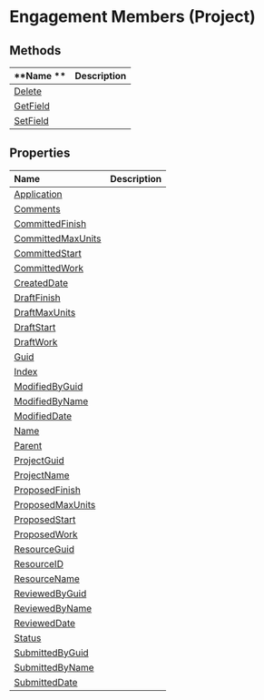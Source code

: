 
# Engagement Members (Project)




## Methods
<a name="methods"> </a>



|**Name **|**Description**|
|:-----|:-----|
|[Delete](87c34ec9-157f-5f76-150d-036161f35363.md)||
|[GetField](2c16e270-d7ad-e085-437f-a401cd10f26e.md)||
|[SetField](2f5f578f-a172-512c-1309-6910018281f0.md)||

## Properties
<a name="properties"> </a>



|**Name**|**Description**|
|:-----|:-----|
|[Application](c5f3a831-22e9-a747-30c7-997ac97ff3e9.md)||
|[Comments](3d0a850a-6edf-e359-4c2d-dbba1c7c5d6e.md)||
|[CommittedFinish](9f2e166d-a609-1816-3c52-3127e3f21dd0.md)||
|[CommittedMaxUnits](84765743-234a-e293-9d3a-e6dd1a51790b.md)||
|[CommittedStart](793a9ba6-5250-54af-4f26-349abf59d5fc.md)||
|[CommittedWork](cd30cfc3-b1fa-19e2-49a1-f77eab1981d6.md)||
|[CreatedDate](22ad79fa-2d98-4f79-d5ed-91ac93c2b5c9.md)||
|[DraftFinish](ae298776-46f2-c39a-5fa4-9b56499526d5.md)||
|[DraftMaxUnits](fa77a2ac-445f-ccbd-88fc-b8bd66e31783.md)||
|[DraftStart](352ffdd1-364b-ec22-286f-babf39bf6bb5.md)||
|[DraftWork](dfcc1702-1004-bf5b-c70f-88e30c331304.md)||
|[Guid](bd65661c-982d-8a1d-8d1b-24a41c9c5abd.md)||
|[Index](5d55800f-ea9f-de13-e81e-d6450e0297cb.md)||
|[ModifiedByGuid](390a65a7-21c1-bd3d-da88-a62108287465.md)||
|[ModifiedByName](97a04489-324b-454b-66a8-3a5915bfd5cb.md)||
|[ModifiedDate](a15d070c-f714-267a-b0bc-8ae9920bc68c.md)||
|[Name](f889308f-e395-67da-5691-c7a53a1856f3.md)||
|[Parent](33522e59-e840-b3af-79f3-3f92035853d9.md)||
|[ProjectGuid](93dfc0f4-06ad-7c4b-de6b-e224a5151689.md)||
|[ProjectName](b1a82d6e-850d-e519-1d17-1699b1ecb56f.md)||
|[ProposedFinish](2c2233f2-ee0b-5054-1300-ed4afdfd4c5f.md)||
|[ProposedMaxUnits](e0cee0d4-b9b8-9368-18dc-d39733996ec8.md)||
|[ProposedStart](ba467fd7-2930-a8b1-6477-0b28a731b9af.md)||
|[ProposedWork](85a93a89-8516-b72b-7aff-3b738a419547.md)||
|[ResourceGuid](9b92c2a6-891d-c7d0-97a8-aee2deee7277.md)||
|[ResourceID](11a1cb67-e799-5dbb-8361-8668a991eaee.md)||
|[ResourceName](0fd48448-b63c-207c-6aa3-eae693ea47e8.md)||
|[ReviewedByGuid](f7080dbb-93f2-fe06-38c2-ed56fd3d73c0.md)||
|[ReviewedByName](264c2472-cf6d-7fb5-956d-857c40a016b9.md)||
|[ReviewedDate](a7cddc80-6ebe-7fd7-553c-ad7f478b8cab.md)||
|[Status](d928fab4-e451-2384-8b0d-1493b444b390.md)||
|[SubmittedByGuid](48885af4-e230-b4df-ae40-b1a285080e89.md)||
|[SubmittedByName](1b310aec-2e0d-1386-c3ba-875356abd704.md)||
|[SubmittedDate](b241f0da-0a2c-3faf-4a3b-44bfa327e3b5.md)||
